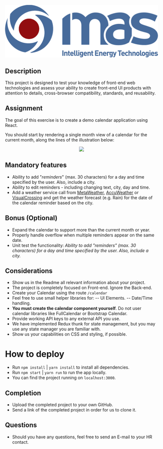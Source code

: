 <div align="center">
    <img src="https://raw.githubusercontent.com/MAS-Europe/take-home-project/main/src/assets/mas-logo.png"/>
</div>

## Description

This project is designed to test your knowledge of front-end web technologies and assess your ability to create front-​end UI products with attention to details, cross-browser compatibility, standards, and  reusability.


## Assignment

The goal of this exercise is to create a demo calendar application using React.

You should start by rendering a single month view of a calendar for the current month, along the lines of the illustration below:
<div align="center">
    <img src="https://raw.githubusercontent.com/Jobsity/ReactChallenge/main/src/assets/CalendarSample.png"/>
</div>

## Mandatory features
 - Ability to add "*reminders*" (max. 30 characters) for a day and time specified by the user. Also, include a city.
 - Ability to edit reminders - including changing text, city, day and time.
 - Add a weather service call from [MetaWeather](https://www.metaweather.com/), [AccuWeather](https://developer.accuweather.com/accuweather-forecast-api/apis/get/forecasts/v1/daily/5day/%7BlocationKey%7D) or [VisualCrossing](https://www.visualcrossing.com/weather/weather-data-services#/login) and get the weather forecast (e.g. Rain) for the date of the calendar reminder based on the city.

## Bonus (Optional)

- Expand the calendar to support more than the current month or year.
- Properly handle overflow when multiple reminders appear on the same date.
- Unit test the functionality: *Ability to add "*reminders*" (max. 30 characters) for a day and time specified by the user. Also, include a city.*

## Considerations

 - Show us in the Readme all relevant information about your project.
 - The project is completely focused on Front-end. Ignore the Back-end.
 - Create your Calendar using the route `/calendar`
 - Feel free to use small helper libraries for:
 -- UI Elements.
 -- Date/Time handling.
 - **You must create the calendar component yourself**. Do not user calendar libraries like FullCalendar or Bootstrap Calendar.
 - Provide working API keys to any external API you use.
 - We have implemented Redux thunk for state management, but you may use any state manager you are familiar with.
 - Show us your capabilities on CSS and styling, if possible.

# How to deploy

 - Run `npm install` | `yarn install` to install all dependencies.
 - Run `npm start`   | `yarn run` to run the app locally.
 - You can find the project running on `localhost:3000`.

 ## Completion

 - Upload the completed project to your own GitHub.
 - Send a link of the completed project in order for us to clone it.

 ## Questions

- Should you have any questions, feel free to send an E-mail to your HR contact.
